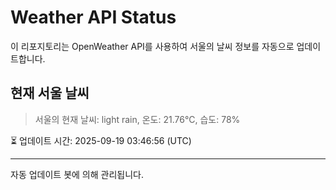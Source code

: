 
# Weather API Status

이 리포지토리는 OpenWeather API를 사용하여 서울의 날씨 정보를 자동으로 업데이트합니다.

## 현재 서울 날씨
> 서울의 현재 날씨: light rain, 온도: 21.76°C, 습도: 78%

⏳ 업데이트 시간: 2025-09-19 03:46:56 (UTC)

---
자동 업데이트 봇에 의해 관리됩니다.
